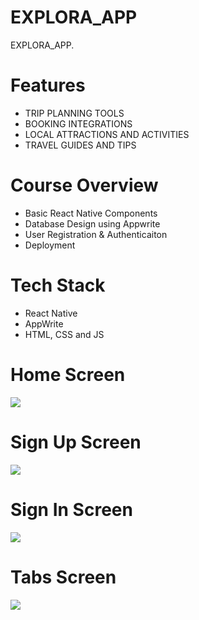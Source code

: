# EXPLORA_APP
EXPLORA_APP.

# Features
* TRIP PLANNING TOOLS
* BOOKING INTEGRATIONS
* LOCAL ATTRACTIONS AND ACTIVITIES
* TRAVEL GUIDES AND TIPS

# Course Overview
* Basic React Native Components
* Database Design using Appwrite
* User Registration & Authenticaiton
* Deployment

# Tech Stack
* React Native
* AppWrite
* HTML, CSS and JS

# Home Screen
<img src="assets/images/screenshot/Homescreen.jpg">  

# Sign Up Screen
<img src="assets/images/screenshot/signup.png">  

# Sign In Screen
<img src="assets/images/screenshot/login.png">  

# Tabs Screen
<img src="assets/images/screenshot/tabs.png"> 
